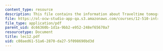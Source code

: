 ```yaml
---
content_type: resource
description: This file contains the information about Traveltime tomography.
file: https://ol-ocw-studio-app-qa.s3.amazonaws.com/courses/12-510-introduction-to-seismology-spring-2010/c08aed6151a62870da275f098690bd3d_lec12.pdf
file_type: application/pdf
parent_uid: dc66360b-1d1a-9bb2-e952-248ef65670a7
resourcetype: Document
title: lec12.pdf
uid: c08aed61-51a6-2870-da27-5f098690bd3d
---
```

